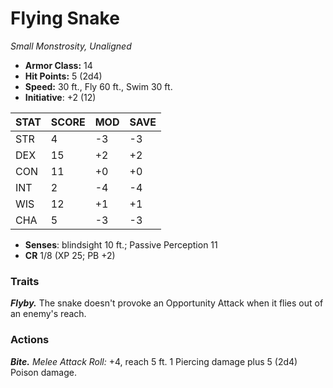 # Flying Snake

*Small Monstrosity, Unaligned*

- **Armor Class:** 14
- **Hit Points:** 5 (2d4)
- **Speed:** 30 ft., Fly 60 ft., Swim 30 ft.
- **Initiative**: +2 (12)

|STAT|SCORE|MOD|SAVE|
| --- | --- | --- | ---- |
| STR | 4 | -3 | -3 |
| DEX | 15 | +2 | +2 |
| CON | 11 | +0 | +0 |
| INT | 2 | -4 | -4 |
| WIS | 12 | +1 | +1 |
| CHA | 5 | -3 | -3 |

- **Senses**: blindsight 10 ft.; Passive Perception 11
- **CR** 1/8 (XP 25; PB +2)

### Traits

***Flyby.*** The snake doesn't provoke an Opportunity Attack when it flies out of an enemy's reach.


### Actions

***Bite.*** *Melee Attack Roll:* +4, reach 5 ft. 1 Piercing damage plus 5 (2d4) Poison damage.
